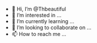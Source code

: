 - 👋 Hi, I’m @Thbeautiful
- 👀 I’m interested in ...
- 🌱 I’m currently learning ...
- 💞️ I’m looking to collaborate on ...
- 📫 How to reach me ...

<!---
Thbeautiful/Thbeautiful is a ✨ special ✨ repository because its `README.md` (this file) appears on your GitHub profile.
You can click the Preview link to take a look at your changes.
--->

